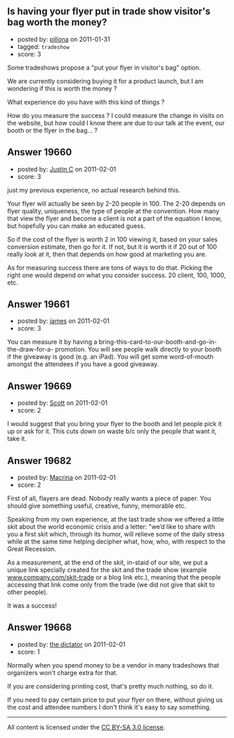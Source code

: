 ## Is having your flyer put in trade show visitor's bag worth the money?

- posted by: [pillona](https://stackexchange.com/users/-1/4721-pillona) on 2011-01-31
- tagged: `tradeshow`
- score: 3

Some tradeshows propose a "put your flyer in visitor's bag" option.

We are currently considering buying it for a product launch, but I am wondering if this is worth the money ?

What experience do you have with this kind of things ?

How do you measure the success ?
I could measure the change in visits on the website, but how could I know there are due to our talk at the event, our booth or the flyer in the bag... ?


## Answer 19660

- posted by: [Justin C](https://stackexchange.com/users/-1/6947-justin-c) on 2011-02-01
- score: 3

just my previous experience, no actual research behind this.

Your flyer will actually be seen by 2-20 people in 100. The 2-20 depends on flyer quality, uniqueness, the type of people at the convention. How many that view the flyer and become a client is not a part of the equation I know, but hopefully you can make an educated guess.

So if the cost of the flyer is worth 2 in 100 viewing it, based on your sales conversion estimate, then go for it. If not, but it is worth it if 20 out of 100 really look at it, then that depends on how good at marketing you are.

As for measuring success there are tons of ways to do that. Picking the right one would depend on what you consider success. 20 client, 100, 1000, etc.


## Answer 19661

- posted by: [james](https://stackexchange.com/users/-1/5800-james) on 2011-02-01
- score: 3

You can measure it by having a bring-this-card-to-our-booth-and-go-in-the-draw-for-a-<shiny gimmick> promotion. You will see people walk directly to your booth if the giveaway is good (e.g. an iPad). You will get some word-of-mouth amongst the attendees if you have a good giveaway.


## Answer 19669

- posted by: [Scott](https://stackexchange.com/users/-1/6594-scott) on 2011-02-01
- score: 2

I would suggest that you bring your flyer to the booth and let people pick it up or ask for it.  This cuts down on waste b/c only the people that want it, take it.


## Answer 19682

- posted by: [Macrina](https://stackexchange.com/users/-1/6967-macrina) on 2011-02-01
- score: 2

First of all, flayers are dead. Nobody really wants a piece of paper. You should give something useful, creative, funny, memorable etc. 

Speaking from my own experience, at the last trade show we offered a little skit about the world economic crisis and a letter: "we’d like to share with you a first skit which, through its humor, will relieve some of the daily stress while at the same time helping decipher what, how, who, with respect to the Great Recession.

As a measurement, at the end of the skit, in-staid of our site, we put a unique link specially created for the skit and the trade show (example www.company.com/skit-trade or a blog link etc.), meaning that the people accessing that link come only from the trade (we did not give that skit to other people). 

It was a success!


## Answer 19668

- posted by: [the dictator](https://stackexchange.com/users/-1/473-the-dictator) on 2011-02-01
- score: 1

Normally when you spend money to be a vendor in many tradeshows that organizers won't charge extra for that.

If you are considering printing cost, that's pretty much nothing, so do it.

If you need to pay certain price to put your flyer on there, without giving us the cost and attendee numbers I don't think it's easy to say something.



---

All content is licensed under the [CC BY-SA 3.0 license](https://creativecommons.org/licenses/by-sa/3.0/).
